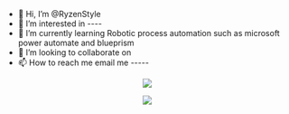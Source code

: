 - 👋 Hi, I’m @RyzenStyle
- 👀 I’m interested in ----
- 🌱 I’m currently learning Robotic process automation such as microsoft power automate and blueprism
- 💞️ I’m looking to collaborate on
- 📫 How to reach me email me -----

<!---
RyzenStyle/RyzenStyle is a ✨ special ✨ repository because its `README.md` (this file) appears on your GitHub profile.
You can click the Preview link to take a look at your changes.
--->

<p align="center"> <img src="https://github-readme-stats.vercel.app/api?username=RyzenStyle&count_private=true&show_icons=true&theme=tokyonight" /> </p>
<p align="center"> <img src="https://github-readme-stats.vercel.app/api/top-langs/?username=RyzenStyle&theme=tokyonight" /> </p>
